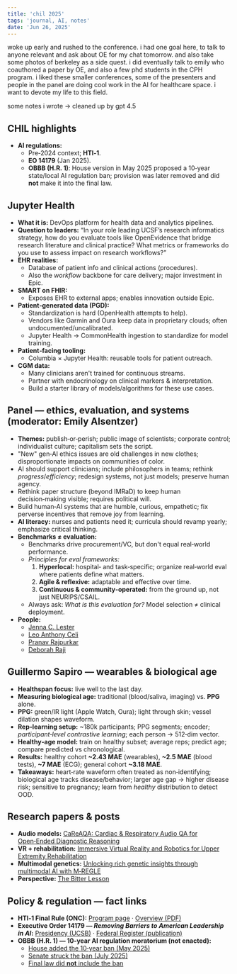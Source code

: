 ```yaml
---
title: 'chil 2025'
tags: 'journal, AI, notes'
date: 'Jun 26, 2025'
---
```


woke up early and rushed to the conference. i had one goal here, to talk to anyone relevant and ask about OE for my chat tomorrow. and also take some photos of berkeley as a side quest. i did eventually talk to emily who coauthored a paper by OE, and also a few phd students in the CPH program. i liked these smaller conferences, some of the presenters and people in the panel are doing cool work in the AI for healthcare space. i want to devote my life to this field.

some notes i wrote -> cleaned up by gpt 4.5

## CHIL highlights

- **AI regulations:**
  - Pre‑2024 context; **HTI‑1**.
  - **EO 14179** (Jan 2025).
  - **OBBB (H.R. 1)**: House version in May 2025 proposed a 10‑year state/local AI regulation ban; provision was later removed and did **not** make it into the final law.

## Jupyter Health

- **What it is:** DevOps platform for health data and analytics pipelines.
- **Question to leaders:** “In your role leading UCSF’s research informatics strategy, how do you evaluate tools like OpenEvidence that bridge research literature and clinical practice? What metrics or frameworks do you use to assess impact on research workflows?”
- **EHR realities:**
  - Database of patient info and clinical actions (procedures).
  - Also the _workflow_ backbone for care delivery; major investment in Epic.
- **SMART on FHIR:**
  - Exposes EHR to external apps; enables innovation outside Epic.
- **Patient‑generated data (PGD):**
  - Standardization is hard (OpenHealth attempts to help).
  - Vendors like Garmin and Oura keep data in proprietary clouds; often undocumented/uncalibrated.
  - Jupyter Health → CommonHealth ingestion to standardize for model training.
- **Patient‑facing tooling:**
  - Columbia × Jupyter Health: reusable tools for patient outreach.
- **CGM data:**
  - Many clinicians aren't trained for continuous streams.
  - Partner with endocrinology on clinical markers & interpretation.
  - Build a starter library of models/algorithms for these use cases.

## Panel — ethics, evaluation, and systems (moderator: Emily Alsentzer)

- **Themes:** publish‑or‑perish; public image of scientists; corporate control; individualist culture; capitalism sets the script.
- "New" gen‑AI ethics issues are old challenges in new clothes; disproportionate impacts on communities of color.
- AI should support clinicians; include philosophers in teams; rethink _progress_/_efficiency_; redesign systems, not just models; preserve human agency.
- Rethink paper structure (beyond IMRaD) to keep human decision‑making visible; requires political will.
- Build human‑AI systems that are humble, curious, empathetic; fix perverse incentives that remove joy from learning.
- **AI literacy:** nurses and patients need it; curricula should revamp yearly; emphasize critical thinking.
- **Benchmarks ≠ evaluation:**
  - Benchmarks drive procurement/VC, but don't equal real‑world performance.
  - _Principles for eval frameworks:_
    1. **Hyperlocal:** hospital‑ and task‑specific; organize real‑world eval where patients define what matters.
    2. **Agile & reflexive:** adaptable and effective over time.
    3. **Continuous & community‑operated:** from the ground up, not just NEURIPS/CSAIL.
  - Always ask: _What is this evaluation for?_ Model selection ≠ clinical deployment.
- **People:**
  - [Jenna C. Lester](https://www.ted.com/speakers/jenna_c_lester)
  - [Leo Anthony Celi](https://www.linkedin.com/in/leo-anthony-celi-b25131/)
  - [Pranav Rajpurkar](https://pranavrajpurkar.com/)
  - [Deborah Raji](https://www.linkedin.com/in/deborah-raji-065751b2/)

## Guillermo Sapiro — wearables & biological age

- **Healthspan focus:** live well to the last day.
- **Measuring biological age:** traditional (blood/saliva, imaging) vs. **PPG** alone.
- **PPG:** green/IR light (Apple Watch, Oura); light through skin; vessel dilation shapes waveform.
- **Rep‑learning setup:** \~180k participants; PPG segments; encoder; _participant‑level contrastive learning_; each person → 512‑dim vector.
- **Healthy‑age model:** train on healthy subset; average reps; predict age; compare predicted vs chronological.
- **Results:** healthy cohort **\~2.43 MAE** (wearables), **\~2.5 MAE** (blood tests), **\~7 MAE** (ECG); general cohort **\~3.18 MAE**.
- **Takeaways:** heart‑rate waveform often treated as non‑identifying; biological age tracks disease/behavior; larger age gap → higher disease risk; sensitive to pregnancy; learn from _healthy_ distribution to detect OOD.

## Research papers & posts

- **Audio models:** [CaReAQA: Cardiac & Respiratory Audio QA for Open‑Ended Diagnostic Reasoning](https://arxiv.org/abs/2505.01199)
- **VR + rehabilitation:** [Immersive Virtual Reality and Robotics for Upper Extremity Rehabilitation](https://arxiv.org/pdf/2304.11110)
- **Multimodal genetics:** [Unlocking rich genetic insights through multimodal AI with M‑REGLE](https://research.google/blog/unlocking-rich-genetic-insights-through-multimodal-ai-with-m-regle/)
- **Perspective:** [The Bitter Lesson](https://www.artfintel.com/p/the-bitter-lesson?utm_source=post-email-title&publication_id=1461038&post_id=166870478&utm_campaign=email-post-title&isFreemail=true&r=bjupq&triedRedirect=true&utm_medium=email)

## Policy & regulation — fact links

- **HTI‑1 Final Rule (ONC):** [Program page](https://www.healthit.gov/topic/laws-regulation-and-policy/health-data-technology-and-interoperability-certification-program) · [Overview (PDF)](https://www.healthit.gov/sites/default/files/facas/2024-01-18_HTI-1_Final_Rule_Overview_508.pdf)
- **Executive Order 14179 — _Removing Barriers to American Leadership in AI_:** [Presidency (UCSB)](https://www.presidency.ucsb.edu/documents/executive-order-14179-removing-barriers-american-leadership-artificial-intelligence) · [Federal Register (publication)](https://www.federalregister.gov/documents/2025/01/31/2025-02172/removing-barriers-to-american-leadership-in-artificial-intelligence)
- **OBBB (H.R. 1) — 10‑year AI regulation moratorium (not enacted):**
  - [House added the 10‑year ban (May 2025)](https://apnews.com/article/ai-regulation-state-moratorium-congress-39d1c8a0758ffe0242283bb82f66d51a)
  - [Senate struck the ban (July 2025)](https://ogletree.com/insights-resources/blog-posts/u-s-senate-strikes-proposed-10-year-ban-on-state-and-local-ai-regulation-from-spending-bill/)
  - [Final law did **not** include the ban](https://www.sidley.com/en/insights/newsupdates/2025/07/the-trump-administrations-2025-ai-action-plan)
